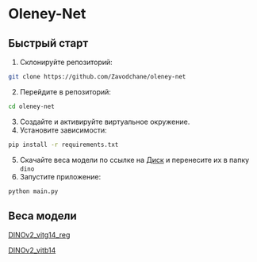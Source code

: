 # Oleney-Net
## Быстрый старт
1. Склонируйте репозиторий:
```bash
git clone https://github.com/Zavodchane/oleney-net
```
2. Перейдите в репозиторий:
```bash
cd oleney-net
```
3. Создайте и активируйте виртуальное окружение.
4. Установите зависимости:
```bash
pip install -r requirements.txt
```
5. Скачайте веса модели по ссылке на [Диск](https://disk.yandex.ru/d/E8v4ZSEtzoc-0g) и перенесите их в папку `dino`
6. Запустите приложение:
```bash
python main.py
```

## Веса модели

[DINOv2_vitg14_reg](https://disk.yandex.ru/d/E8v4ZSEtzoc-0g)

[DINOv2_vitb14](https://disk.yandex.ru/d/E8v4ZSEtzoc-0g)
